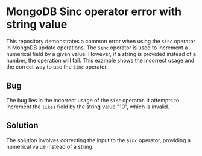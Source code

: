 # MongoDB $inc operator error with string value
This repository demonstrates a common error when using the `$inc` operator in MongoDB update operations. The `$inc` operator is used to increment a numerical field by a given value.  However, if a string is provided instead of a number, the operation will fail.  This example shows the incorrect usage and the correct way to use the `$inc` operator.

## Bug
The bug lies in the incorrect usage of the `$inc` operator.  It attempts to increment the `likes` field by the string value "10", which is invalid.

## Solution
The solution involves correcting the input to the `$inc` operator, providing a numerical value instead of a string.
